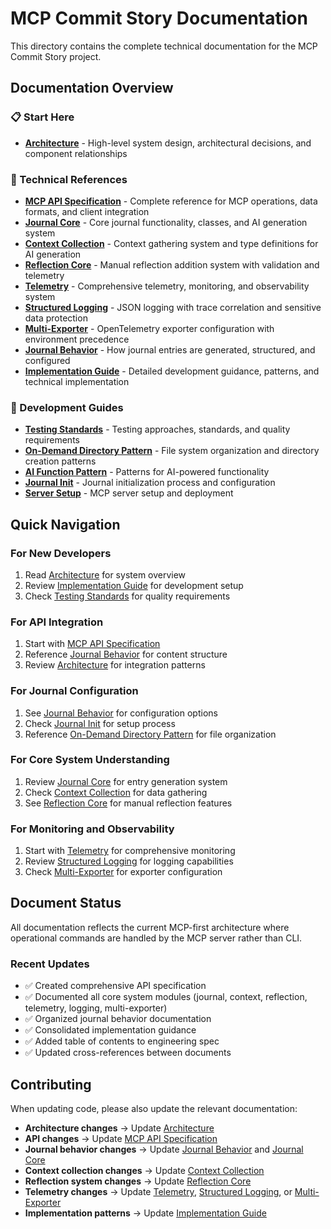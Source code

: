 # MCP Commit Story Documentation

This directory contains the complete technical documentation for the MCP Commit Story project.

## Documentation Overview

### 📋 Start Here
- **[Architecture](architecture.md)** - High-level system design, architectural decisions, and component relationships

### 🔧 Technical References
- **[MCP API Specification](mcp-api-specification.md)** - Complete reference for MCP operations, data formats, and client integration
- **[Journal Core](journal-core.md)** - Core journal functionality, classes, and AI generation system
- **[Context Collection](context-collection.md)** - Context gathering system and type definitions for AI generation
- **[Reflection Core](reflection-core.md)** - Manual reflection addition system with validation and telemetry
- **[Telemetry](telemetry.md)** - Comprehensive telemetry, monitoring, and observability system
- **[Structured Logging](structured-logging.md)** - JSON logging with trace correlation and sensitive data protection
- **[Multi-Exporter](multi-exporter.md)** - OpenTelemetry exporter configuration with environment precedence
- **[Journal Behavior](journal-behavior.md)** - How journal entries are generated, structured, and configured
- **[Implementation Guide](implementation-guide.md)** - Detailed development guidance, patterns, and technical implementation

### 🎯 Development Guides
- **[Testing Standards](testing_standards.md)** - Testing approaches, standards, and quality requirements
- **[On-Demand Directory Pattern](on-demand-directory-pattern.md)** - File system organization and directory creation patterns
- **[AI Function Pattern](ai_function_pattern.md)** - Patterns for AI-powered functionality
- **[Journal Init](journal_init.md)** - Journal initialization process and configuration
- **[Server Setup](server_setup.md)** - MCP server setup and deployment

## Quick Navigation

### For New Developers
1. Read [Architecture](architecture.md) for system overview
2. Review [Implementation Guide](implementation-guide.md) for development setup
3. Check [Testing Standards](testing_standards.md) for quality requirements

### For API Integration
1. Start with [MCP API Specification](mcp-api-specification.md)
2. Reference [Journal Behavior](journal-behavior.md) for content structure
3. Review [Architecture](architecture.md) for integration patterns

### For Journal Configuration
1. See [Journal Behavior](journal-behavior.md) for configuration options
2. Check [Journal Init](journal_init.md) for setup process
3. Reference [On-Demand Directory Pattern](on-demand-directory-pattern.md) for file organization

### For Core System Understanding
1. Review [Journal Core](journal-core.md) for entry generation system
2. Check [Context Collection](context-collection.md) for data gathering
3. See [Reflection Core](reflection-core.md) for manual reflection features

### For Monitoring and Observability
1. Start with [Telemetry](telemetry.md) for comprehensive monitoring
2. Review [Structured Logging](structured-logging.md) for logging capabilities
3. Check [Multi-Exporter](multi-exporter.md) for exporter configuration

## Document Status

All documentation reflects the current MCP-first architecture where operational commands are handled by the MCP server rather than CLI.

### Recent Updates
- ✅ Created comprehensive API specification
- ✅ Documented all core system modules (journal, context, reflection, telemetry, logging, multi-exporter)
- ✅ Organized journal behavior documentation
- ✅ Consolidated implementation guidance
- ✅ Added table of contents to engineering spec
- ✅ Updated cross-references between documents

## Contributing

When updating code, please also update the relevant documentation:
- **Architecture changes** → Update [Architecture](architecture.md)
- **API changes** → Update [MCP API Specification](mcp-api-specification.md)
- **Journal behavior changes** → Update [Journal Behavior](journal-behavior.md) and [Journal Core](journal-core.md)
- **Context collection changes** → Update [Context Collection](context-collection.md)
- **Reflection system changes** → Update [Reflection Core](reflection-core.md)
- **Telemetry changes** → Update [Telemetry](telemetry.md), [Structured Logging](structured-logging.md), or [Multi-Exporter](multi-exporter.md)
- **Implementation patterns** → Update [Implementation Guide](implementation-guide.md) 